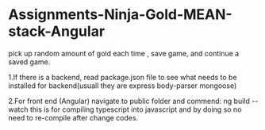 # Assignments-Ninja-Gold-MEAN-stack-Angular
pick up random amount of gold each time , save game, and continue a saved game. 


1.If there is a backend, read package.json file to see what needs to be installed for backend(usuall they are express body-parser mongoose)

2.For front end (Angular) navigate to public folder and commend: ng build --watch
 this is for compiling typescript into javascript and by doing so no need to re-compile after change codes.
